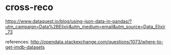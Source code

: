 # cross-reco

https://www.dataquest.io/blog/using-json-data-in-pandas/?utm_campaign=Data%2BElixir&utm_medium=email&utm_source=Data_Elixir_73

references: http://opendata.stackexchange.com/questions/1073/where-to-get-imdb-datasets
